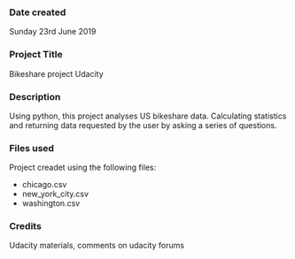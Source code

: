 ### Date created
Sunday 23rd June 2019

### Project Title
Bikeshare project Udacity

### Description
Using python, this project analyses US bikeshare data. Calculating statistics and returning data requested by the user by asking a series of questions.

### Files used
Project creadet using the following files:

- chicago.csv
- new_york_city.csv
- washington.csv

### Credits
Udacity materials, comments on udacity forums
